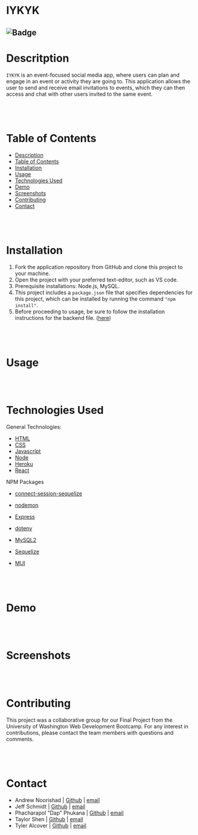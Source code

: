 # IYKYK
![Badge](https://img.shields.io/badge/license-MIT-blue)
---
# Descritption

`IYKYK` is an event-focused social media app, where users can plan and engage in an event or activity they are going to.  This application allows the user to send and receive email invitations to events, which they can then access and chat with other users invited to the same event.

&nbsp;
---
# Table of Contents

  - [Description](#description)
  - [Table of Contents](#table-of-contents)
  - [Installation](#installation)
  - [Usage](#usage)
  - [Technologies Used](#technologies-used)
  - [Demo](#demo)
  - [Screenshots](#screenshots)
  - [Contributing](#contributing)
  - [Contact](#contact)

&nbsp;
---
# Installation

1. Fork the application repository from GitHub and clone this project to your machine.
2. Open the project with your preferred text-editor, such as VS code.
3. Prerequisite installations: Node.js, MySQL.
4. This project includes a `package.json` file that specifies dependencies for this project, which can be installed by running the command `"npm install"`.
5. Before proceeding to usage, be sure to follow the installation instructions for the backend file. ([here](https://github.com/Jeff-T-Schmidt/IYKYK-backend))

&nbsp;
---
# Usage



&nbsp;
---
# Technologies Used

General Technologies: 
- [HTML](https://html.com/)
- [CSS](https://developer.mozilla.org/en-US/docs/Web/CSS)
- [Javascript](https://www.javascript.com/)
- [Node](https://www.npmjs.com/package/node)
- [Heroku](https://www.heroku.com/)
- [React](https://reactjs.org/)

NPM Packages
- [connect-session-sequelize](https://www.npmjs.com/package/connect-session-sequelize)

- [nodemon](https://www.npmjs.com/package/nodemon) 
- [Express](https://www.npmjs.com/package/express)
- [dotenv](https://www.npmjs.com/package/dotenv)
- [MySQL2](https://www.npmjs.com/package/mysql)
- [Sequelize](https://www.npmjs.com/package/sequelize)
- [MUI](https://mui.com/)

&nbsp;
---
# Demo

&nbsp;
---
# Screenshots

&nbsp;
---
# Contributing

This project was a collaborative group for our Final Project from the University of Washington Web Development Bootcamp.  For any interest in contributions, please contact the team members with questions and comments.

&nbsp;
---
# Contact

- Andrew Noorishad | [Github](http://github.com/anoorishad) | [email](anoorishad@me.com)
- Jeff Schmidt | [Github](https://github.com/Jeff-T-Schmidt) | [email](jeff.t.schmidt@gmaiol.com)
- Phacharapol "Dap" Phukana | [Github](https://github.com/Phacharapol18) | [email](phacharapol18@gmail.com)
- Taylor Shen  | [Github](http://github.com/tshen28) | [email](shen.taylor@yahoo.com)
- Tyler Alcover | [Github](https://github.com/KIMOISQUIGGLES) | [email](alcovertyler@gmail.com)
